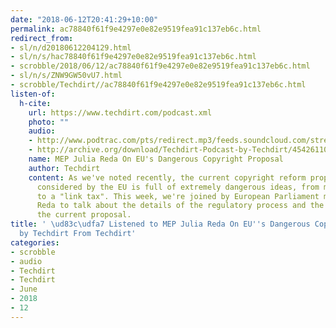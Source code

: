 ```yaml
---
date: "2018-06-12T20:41:29+10:00"
permalink: ac78840f61f9e4297e0e82e9519fea91c137eb6c.html
redirect_from:
- sl/n/d20180612204129.html
- sl/n/s/hac78840f61f9e4297e0e82e9519fea91c137eb6c.html
- scrobble/2018/06/12/ac78840f61f9e4297e0e82e9519fea91c137eb6c.html
- sl/n/s/ZNW9GW50vU7.html
- scrobble/Techdirt//ac78840f61f9e4297e0e82e9519fea91c137eb6c.html
listen-of:
  h-cite:
    url: https://www.techdirt.com/podcast.xml
    photo: ""
    audio:
    - http://www.podtrac.com/pts/redirect.mp3/feeds.soundcloud.com/stream/454261104-techdirt-mep-julia-reda-on-eus-dangerous-copyright-proposal.mp3
    - http://archive.org/download/Techdirt-Podcast-by-Techdirt/454261104-techdirt-mep-julia-reda-on-eus-dangerous-copyright-proposal.mp3
    name: MEP Julia Reda On EU's Dangerous Copyright Proposal
    author: Techdirt
    content: As we've noted recently, the current copyright reform proposal being
      considered by the EU is full of extremely dangerous ideas, from mandated filters
      to a "link tax". This week, we're joined by European Parliament member Julia
      Reda to talk about the details of the regulatory process and the problems with
      the current proposal.
title: ' \ud83c\udfa7 Listened to MEP Julia Reda On EU''s Dangerous Copyright Proposal
  by Techdirt From Techdirt'
categories:
- scrobble
- audio
- Techdirt
- Techdirt
- June
- 2018
- 12
---
```

